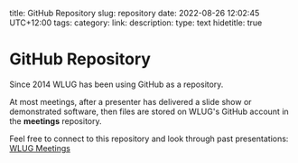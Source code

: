 title: GitHub Repository
slug: repository
date: 2022-08-26 12:02:45 UTC+12:00
tags: 
category: 
link: 
description: 
type: text
hidetitle: true
<!---
Draft completed: 2022-08-28 Ian Stewart

TODO: Long term project: Add Search or provide a list of links to prentations

-->

# GitHub Repository

Since 2014 WLUG has been using GitHub as a repository.

At most meetings, after a presenter has delivered a slide show or demonstrated software, then files are stored on WLUG's GitHub account in the **meetings** repository.

Feel free to connect to this repository and look through past presentations: [WLUG Meetings](https://github.com/WLUG/meetings)

